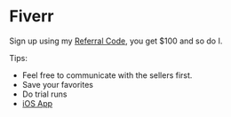 # Fiverr

Sign up using my [Referral Code](http://www.fiverr.com/s2/9440968136), you get $100 and so do I.

Tips:

* Feel free to communicate with the sellers first.
* Save your favorites
* Do trial runs
* [iOS App](https://itunes.apple.com/us/app/fiverr-freelance-services/id346080608?mt=8)



